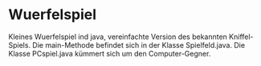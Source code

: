 # Wuerfelspiel
Kleines Wuerfelspiel ind java, vereinfachte Version des bekannten Kniffel-Spiels.
Die main-Methode befindet sich in der Klasse Spielfeld.java.
Die Klasse PCspiel.java kümmert sich um den Computer-Gegner.

